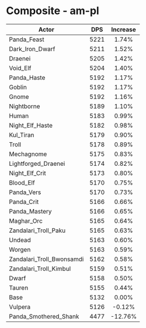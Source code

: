 # Composite - am-pl
| Actor | DPS | Increase |
|---|:---:|:---:|
|Panda_Feast|5221|1.74%|
|Dark_Iron_Dwarf|5211|1.52%|
|Draenei|5205|1.42%|
|Void_Elf|5204|1.40%|
|Panda_Haste|5192|1.17%|
|Goblin|5192|1.17%|
|Gnome|5192|1.16%|
|Nightborne|5189|1.10%|
|Human|5183|0.99%|
|Night_Elf_Haste|5182|0.98%|
|Kul_Tiran|5179|0.90%|
|Troll|5178|0.89%|
|Mechagnome|5175|0.83%|
|Lightforged_Draenei|5174|0.82%|
|Night_Elf_Crit|5173|0.80%|
|Blood_Elf|5170|0.75%|
|Panda_Vers|5170|0.73%|
|Panda_Crit|5166|0.66%|
|Panda_Mastery|5166|0.65%|
|Maghar_Orc|5165|0.64%|
|Zandalari_Troll_Paku|5165|0.63%|
|Undead|5163|0.60%|
|Worgen|5163|0.59%|
|Zandalari_Troll_Bwonsamdi|5162|0.58%|
|Zandalari_Troll_Kimbul|5159|0.51%|
|Dwarf|5158|0.50%|
|Tauren|5155|0.44%|
|Base|5132|0.00%|
|Vulpera|5126|-0.12%|
|Panda_Smothered_Shank|4477|-12.76%|
